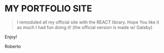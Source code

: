 # MY PORTFOLIO SITE

> I remoduled all my official site with the REACT library. Hope You like it as much I had fun doing it! (the official version is made w/ Gatsby)

Enjoy!

Roberto




